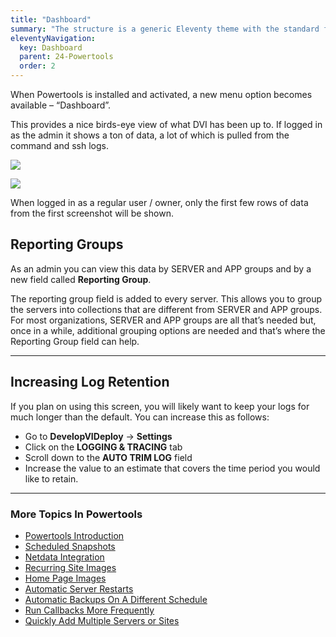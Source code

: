 ```yaml
---
title: "Dashboard"
summary: "The structure is a generic Eleventy theme with the standard folder and file names."
eleventyNavigation:
  key: Dashboard
  parent: 24-Powertools
  order: 2
---
```

When Powertools is installed and activated, a new menu option becomes available – “Dashboard”.

This provides a nice birds-eye view of what DVI has been up to. If logged in as the admin it shows a ton of data, a lot of which is pulled from the command and ssh logs.

[![](https://web.archive.org/web/20240529143151im_/https://wpclouddeploy.com/wp-content/uploads/2021/12/wpcd-v4-205.png)](https://web.archive.org/web/20240529143151/https://wpclouddeploy.com/wp-content/uploads/2021/12/wpcd-v4-205.png)

[![](https://web.archive.org/web/20240529143151im_/https://wpclouddeploy.com/wp-content/uploads/2021/12/wpcd-v4-207.png)](https://web.archive.org/web/20240529143151/https://wpclouddeploy.com/wp-content/uploads/2021/12/wpcd-v4-207.png)

When logged in as a regular user / owner, only the first few rows of data from the first screenshot will be shown.

## Reporting Groups

As an admin you can view this data by SERVER and APP groups and by a new field called **Reporting Group**.

The reporting group field is added to every server. This allows you to group the servers into collections that are different from SERVER and APP groups. For most organizations, SERVER and APP groups are all that’s needed but, once in a while, additional grouping options are needed and that’s where the Reporting Group field can help.

- - -

## Increasing Log Retention

If you plan on using this screen, you will likely want to keep your logs for much longer than the default. You can increase this as follows:

*   Go to **DevelopVIDeploy** → **Settings**
*   Click on the **LOGGING & TRACING** tab
*   Scroll down to the **AUTO TRIM LOG** field
*   Increase the value to an estimate that covers the time period you would like to retain.

- - -

### More Topics In Powertools

*   [Powertools Introduction](https://web.archive.org/web/20240529143151/https://wpclouddeploy.com/documentation/powertools/powertools-introduction/)
*   [Scheduled Snapshots](https://web.archive.org/web/20240529143151/https://wpclouddeploy.com/documentation/powertools/scheduled-snapshots/)
*   [Netdata Integration](https://web.archive.org/web/20240529143151/https://wpclouddeploy.com/documentation/powertools/netdata-integration/)
*   [Recurring Site Images](https://web.archive.org/web/20240529143151/https://wpclouddeploy.com/documentation/powertools/recurring-site-images/)
*   [Home Page Images](https://web.archive.org/web/20240529143151/https://wpclouddeploy.com/documentation/powertools/home-page-images/)
*   [Automatic Server Restarts](https://web.archive.org/web/20240529143151/https://wpclouddeploy.com/documentation/powertools/automatic-server-restarts/)
*   [Automatic Backups On A Different Schedule](https://web.archive.org/web/20240529143151/https://wpclouddeploy.com/documentation/powertools/automatic-backups-on-a-different-schedule/)
*   [Run Callbacks More Frequently](https://web.archive.org/web/20240529143151/https://wpclouddeploy.com/documentation/powertools/run-callbacks-more-frequently/)
*   [Quickly Add Multiple Servers or Sites](https://web.archive.org/web/20240529143151/https://wpclouddeploy.com/documentation/powertools/quickly-add-multiple-servers-or-sites/)
